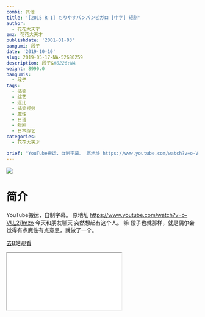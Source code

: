 ```yaml
---
combi: 其他
title: '[2015 R-1] もりやすバンバンビガロ [中字] 短剧'
author:
  - 花花大天才
zmz: 花花大天才
publishdate: '2001-01-03'
bangumi: 段子
date: '2019-10-10'
slug: 2019-05-17-NA-52680259
description: 段子&#8226;NA
weight: 8990.0
bangumis:
  - 段子
tags:
  - 搞笑
  - 综艺
  - 逗比
  - 搞笑视频
  - 魔性
  - 日语
  - 短剧
  - 日本综艺
categories:
  - 花花大天才

brief: "YouTube搬运，自制字幕。 原地址 https://www.youtube.com/watch?v=o-VU_2j1mzo 今天和朋友聊天 突然想起有这个人。 嘛 段子也就那样，就是偶尔会觉得有点魔性有点意思，就做了一个。"
---
```

![](https://raw.githubusercontent.com/tcgriffith/owaraisite/master/static/tmpimg/5effa74dffe7d7638a13bca95bf186fa4295d573.jpg.480.jpg)
# 简介  
YouTube搬运，自制字幕。
原地址 https://www.youtube.com/watch?v=o-VU_2j1mzo
今天和朋友聊天 突然想起有这个人。
嘛  段子也就那样，就是偶尔会觉得有点魔性有点意思，就做了一个。  

[去B站观看](https://www.bilibili.com/video/av52680259/)
<div class ="resp-container"><iframe class="testiframe" src="//player.bilibili.com/player.html?aid=52680259"", scrolling="no", allowfullscreen="true" > </iframe></div> 
